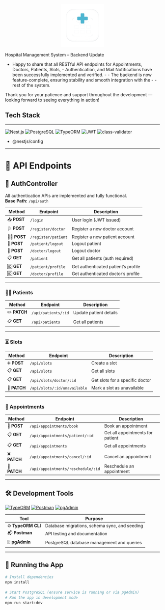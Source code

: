 <p align="center">
  <img src="/logo.png" alt="Hospital Management System" width="140" />
</p>


Hospital Management System – Backend Update
- Happy to share that all RESTful API endpoints for Appointments, Doctors, Patients, Slots, - Authentication, and Mail Notifications have been successfully implemented and verified. - - The backend is now feature-complete, ensuring stability and smooth integration with the - - rest of the system.

Thank you for your patience and support throughout the development — looking forward to seeing everything in action!

## Tech Stack ##
---------------

![Nest.js](https://img.shields.io/badge/Backend-Nest.js-brightgreen)
![PostgreSQL](https://img.shields.io/badge/DataBase-PostgreSQL-fuchsia)
![TypeORM](https://img.shields.io/badge/ORM-TypeORM-blue)
![JWT](https://img.shields.io/badge/Authentication-JWT-lightsalmon)
![class-validator](https://img.shields.io/badge/class-validator-palevioletred)
- @nestjs/config
---------------------------------------------------------------------------------------------
# 📌 API Endpoints

## 🔐 AuthController
All authentication APIs are implemented and fully functional.  
**Base Path:** `/api/auth`

| Method   | Endpoint                 | Description                          |
|----------|--------------------------|---------------------------------------|
| 📥 **POST** | `/login`                 | User login (JWT issued)               |
| 🩺 **POST** | `/register/doctor`       | Register a new doctor account         |
| 🧑‍⚕️ **POST** | `/register/patient`      | Register a new patient account        |
| 🚪 **POST** | `/patient/logout`        | Logout patient                        |
| 🚪 **POST** | `/doctor/logout`         | Logout doctor                         |
| 📋 **GET**  | `/patient`               | Get all patients (auth required)      |
| 🆔 **GET**  | `/patient/profile`       | Get authenticated patient’s profile   |
| 🆔 **GET**  | `/doctor/profile`        | Get authenticated doctor’s profile    |

---

### 👨‍⚕️ Patients
| Method    | Endpoint                | Description             |
|-----------|-------------------------|-------------------------|
| ✏️ **PATCH** | `/api/patients/:id`     | Update patient details   |
| 📋 **GET**   | `/api/patients`         | Get all patients         |

---

### ⏳ Slots
| Method    | Endpoint                     | Description                     |
|-----------|------------------------------|---------------------------------|
| ➕ **POST**  | `/api/slots`                 | Create a slot                   |
| 📋 **GET**   | `/api/slots`                 | Get all slots                   |
| 📋 **GET**   | `/api/slots/doctor/:id`      | Get slots for a specific doctor |
| 🚫 **PATCH** | `/api/slots/:id/unavailable` | Mark a slot as unavailable      |

---

### 📅 Appointments
| Method    | Endpoint                              | Description                     |
|-----------|---------------------------------------|---------------------------------|
| 📅 **POST**  | `/api/appointments/book`             | Book an appointment            |
| 📋 **GET**   | `/api/appointments/patient/:id`      | Get all appointments for patient|
| 📋 **GET**   | `/api/appointments`                  | Get all appointments           |
| ❌ **PATCH** | `/api/appointments/cancel/:id`       | Cancel an appointment          |
| 🔄 **PATCH** | `/api/appointments/reschedule/:id`   | Reschedule an appointment      |

---

## 🛠️ Development Tools

[![TypeORM](https://img.shields.io/badge/TypeORM-CLI-orange?style=for-the-badge&logo=typeorm&logoColor=white)]()
[![Postman](https://img.shields.io/badge/Postman-API_Testing-orange?style=for-the-badge&logo=postman&logoColor=white)]()
[![pgAdmin](https://img.shields.io/badge/pgAdmin-DB_Management-blue?style=for-the-badge&logo=postgresql&logoColor=white)]()

| Tool            | Purpose                                               |
|-----------------|-------------------------------------------------------|
| ⚙️ **TypeORM CLI** | Database migrations, schema sync, and seeding        |
| 📬 **Postman**     | API testing and documentation                       |
| 🗄️ **pgAdmin**     | PostgreSQL database management and queries          |

---

## 🚀 Running the App

```bash
# Install dependencies
npm install

# Start PostgreSQL (ensure service is running or via pgAdmin)
# Run the app in development mode
npm run start:dev

